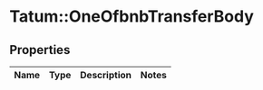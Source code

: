 # Tatum::OneOfbnbTransferBody

## Properties
Name | Type | Description | Notes
------------ | ------------- | ------------- | -------------

